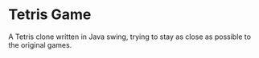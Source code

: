 # Tetris Game
A Tetris clone written in Java swing, trying to stay as close as possible to the original games.